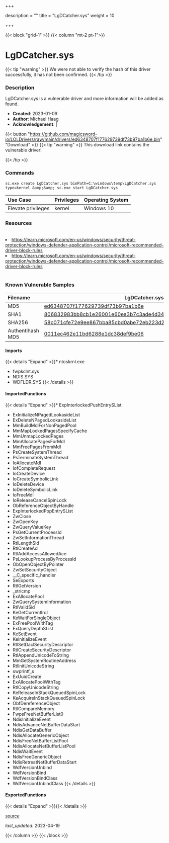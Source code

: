 +++

description = ""
title = "LgDCatcher.sys"
weight = 10

+++


{{< block "grid-1" >}}
{{< column "mt-2 pt-1">}}


# LgDCatcher.sys 


{{< tip "warning" >}}
We were not able to verify the hash of this driver successfully, it has not been confirmed.
{{< /tip >}}


### Description

LgDCatcher.sys is a vulnerable driver and more information will be added as found.

- **Created**: 2023-01-09
- **Author**: Michael Haag
- **Acknowledgement**:  | [](https://twitter.com/)

{{< button "https://github.com/magicsword-io/LOLDrivers/raw/main/drivers/ed6348707f177629739df73b97ba1b6e.bin" "Download" >}}
{{< tip "warning" >}}
This download link contains the vulnerable driver!

{{< /tip >}}

### Commands

```
sc.exe create LgDCatcher.sys binPath=C:\windows\temp\LgDCatcher.sys type=kernel &amp;&amp; sc.exe start LgDCatcher.sys
```

| Use Case | Privileges | Operating System | 
|:---- | ---- | ---- |
| Elevate privileges | kernel | Windows 10 |

### Resources
<br>
<li><a href=" https://learn.microsoft.com/en-us/windows/security/threat-protection/windows-defender-application-control/microsoft-recommended-driver-block-rules"> https://learn.microsoft.com/en-us/windows/security/threat-protection/windows-defender-application-control/microsoft-recommended-driver-block-rules</a></li>
<li><a href="https://learn.microsoft.com/en-us/windows/security/threat-protection/windows-defender-application-control/microsoft-recommended-driver-block-rules">https://learn.microsoft.com/en-us/windows/security/threat-protection/windows-defender-application-control/microsoft-recommended-driver-block-rules</a></li>
<br>

### Known Vulnerable Samples

| Filename | LgDCatcher.sys |
|:---- | ---- | 
| MD5 | <a href="https://www.virustotal.com/gui/file/ed6348707f177629739df73b97ba1b6e">ed6348707f177629739df73b97ba1b6e</a> |
| SHA1 | <a href="https://www.virustotal.com/gui/file/806832983bb8cb1e26001e60ea3b7c3ade4d3471">806832983bb8cb1e26001e60ea3b7c3ade4d3471</a> |
| SHA256 | <a href="https://www.virustotal.com/gui/file/58c071cfe72e9ee867bba85cbd0abe72eb223d27978d6f0650d0103553839b59">58c071cfe72e9ee867bba85cbd0abe72eb223d27978d6f0650d0103553839b59</a> |
| Authentihash MD5 | <a href="https://www.virustotal.com/gui/search/authentihash%253A0011ec462e11bd6288e1dc38def9be06">0011ec462e11bd6288e1dc38def9be06</a> || Authentihash SHA1 | <a href="https://www.virustotal.com/gui/search/authentihash%253Ac6f2e631f12737a5fa96db2e18c8ebf950d64eb6">c6f2e631f12737a5fa96db2e18c8ebf950d64eb6</a> || Authentihash SHA256 | <a href="https://www.virustotal.com/gui/search/authentihash%253A3ba724dd78864cd527a99673fde1bf7f9f85f2415c91708e7380fbe5e2c085dd">3ba724dd78864cd527a99673fde1bf7f9f85f2415c91708e7380fbe5e2c085dd</a> || Signature | 雷神（武汉）信息技术有限公司, DigiCert SHA2 Assured ID Code Signing CA, DigiCert   |
#### Imports
{{< details "Expand" >}}* ntoskrnl.exe
* fwpkclnt.sys
* NDIS.SYS
* WDFLDR.SYS
{{< /details >}}
#### ImportedFunctions
{{< details "Expand" >}}* ExpInterlockedPushEntrySList
* ExInitializeNPagedLookasideList
* ExDeleteNPagedLookasideList
* MmBuildMdlForNonPagedPool
* MmMapLockedPagesSpecifyCache
* MmUnmapLockedPages
* MmAllocatePagesForMdl
* MmFreePagesFromMdl
* PsCreateSystemThread
* PsTerminateSystemThread
* IoAllocateMdl
* IofCompleteRequest
* IoCreateDevice
* IoCreateSymbolicLink
* IoDeleteDevice
* IoDeleteSymbolicLink
* IoFreeMdl
* IoReleaseCancelSpinLock
* ObReferenceObjectByHandle
* ExpInterlockedPopEntrySList
* ZwClose
* ZwOpenKey
* ZwQueryValueKey
* PsGetCurrentProcessId
* ZwSetInformationThread
* RtlLengthSid
* RtlCreateAcl
* RtlAddAccessAllowedAce
* PsLookupProcessByProcessId
* ObOpenObjectByPointer
* ZwSetSecurityObject
* __C_specific_handler
* SeExports
* RtlGetVersion
* _stricmp
* ExAllocatePool
* ZwQuerySystemInformation
* RtlValidSid
* KeGetCurrentIrql
* KeWaitForSingleObject
* ExFreePoolWithTag
* ExQueryDepthSList
* KeSetEvent
* KeInitializeEvent
* RtlSetDaclSecurityDescriptor
* RtlCreateSecurityDescriptor
* RtlAppendUnicodeToString
* MmGetSystemRoutineAddress
* RtlInitUnicodeString
* swprintf_s
* ExUuidCreate
* ExAllocatePoolWithTag
* RtlCopyUnicodeString
* KeReleaseInStackQueuedSpinLock
* KeAcquireInStackQueuedSpinLock
* ObfDereferenceObject
* RtlCompareMemory
* FwpsFreeNetBufferList0
* NdisInitializeEvent
* NdisAdvanceNetBufferDataStart
* NdisGetDataBuffer
* NdisAllocateGenericObject
* NdisFreeNetBufferListPool
* NdisAllocateNetBufferListPool
* NdisWaitEvent
* NdisFreeGenericObject
* NdisRetreatNetBufferDataStart
* WdfVersionUnbind
* WdfVersionBind
* WdfVersionBindClass
* WdfVersionUnbindClass
{{< /details >}}
#### ExportedFunctions
{{< details "Expand" >}}{{< /details >}}



[*source*](https://github.com/magicsword-io/LOLDrivers/tree/main/yaml/lgdcatcher.yaml)

*last_updated:* 2023-04-19








{{< /column >}}
{{< /block >}}
